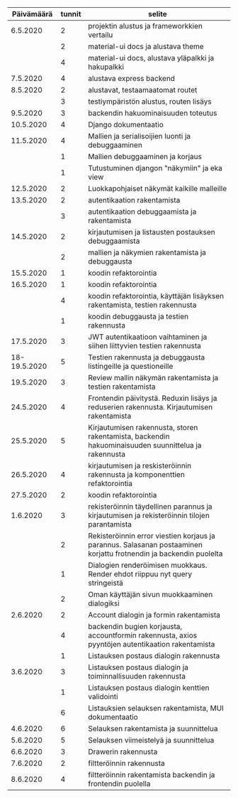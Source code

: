 | Päivämäärä | tunnit | selite |
| ---------- | ------ | ------ |
| 6.5.2020 | 2 | projektin alustus ja frameworkkien vertailu |
|| 2 | material-ui docs ja alustava theme |
|| 4 | material-ui docs, alustava yläpalkki ja hakupalkki |
| 7.5.2020 | 4 | alustava express backend |
| 8.5.2020 | 2 | alustavat, testaamaatomat routet |
|| 3 | testiympäristön alustus, routen lisäys |
| 9.5.2020 | 3 | backendin hakuominaisuuden toteutus |
| 10.5.2020 | 4 | Django dokumentaatio |
| 11.5.2020 | 4 | Mallien ja serialisoijien luonti ja debuggaaminen |
|| 1 | Mallien debuggaaminen ja korjaus |
|| 1 | Tutustuminen djangon "näkymiin" ja eka view |
| 12.5.2020 | 2 | Luokkapohjaiset näkymät kaikille malleille |
| 13.5.2020 | 2 | autentikaation rakentamista |
|| 3 | autentikaation debuggaamista ja rakentamista |
| 14.5.2020 | 2 | kirjautumisen ja listausten postauksen debuggaamista |
|| 2 | mallien ja näkymien rakentamista ja debuggausta |
| 15.5.2020 | 1 | koodin refaktorointia |
| 16.5.2020 | 1 | koodin refaktorointia |
|| 4 | koodin refaktorointia, käyttäjän lisäyksen rakentamista, testien rakennusta |
|| 1 | koodin debuggausta ja testien rakennusta |
| 17.5.2020 | 3 | JWT autentikaatioon vaihtaminen ja siihen liittyvien testien rakennusta |
| 18-19.5.2020 | 5 | Testien rakennusta ja debuggausta listingeille ja questioneille |
| 19.5.2020 | 3 | Review mallin näkymän rakentamista ja testien rakentamista |
| 24.5.2020 | 4 | Frontendin päivitystä. Reduxin lisäys ja reduserien rakennusta. Kirjautumisen rakentamista |
| 25.5.2020 | 5 | Kirjautumisen rakennusta, storen rakentamista, backendin hakuominaisuuden suunnittelua ja rakennusta |
| 26.5.2020 | 4 | kirjautumisen ja reskisteröinnin rakennusta ja komponenttien refaktorointia |
| 27.5.2020 | 2 | koodin refaktorointia |
| 1.6.2020 | 3 | rekisteröinnin täydellinen parannus ja kirjautumisen ja rekisteröinnin tilojen parantamista |
|| 2 | Rekisteröinnin error viestien korjaus ja parannus. Salasanan postaaminen korjattu frotnendin ja backendin puolelta |
|| 1 | Dialogien renderöimisen muokkaus. Render ehdot riippuu nyt query stringeistä |
|| 2 | Oman käyttäjän sivun muokkaaminen dialogiksi |
| 2.6.2020 | 2 | Account dialogin ja formin rakentamista |
|| 4 | backendin bugien korjausta, accountformin rakennusta, axios pyyntöjen autentikaation rakentamista |
|| 1 | Listauksen postaus dialogin rakennusta |
| 3.6.2020 | 3 | Listauksen postaus dialogin ja toiminnallisuuden rakennusta |
|| 1 | Listauksen postaus dialogin kenttien validointi |
|| 6 | Listauksien selauksen rakentamista, MUI dokumentaatio |
| 4.6.2020 | 6 | Selauksen rakentamista ja suunnittelua |
| 5.6.2020 | 5 | Selauksen viimeistelyä ja suunnittelua |
| 6.6.2020 | 3 | Drawerin rakennusta |
| 7.6.2020 | 2 | filtteröinnin rakennusta |
| 8.6.2020 | 4 | filtteröinnin rakentamista backendin ja frontendin puolella |